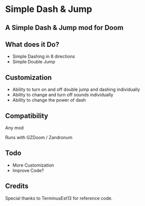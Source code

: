 # Simple Dash & Jump
## A Simple Dash & Jump mod for Doom
## What does it Do?

- Simple Dashing in 8 directions
- Simple Double Jump

## Customization
* Ability to turn on and off double jump and dashing individually
* Ability to change and turn off sounds individually
* Ability to change the power of dash

## Compatibility
Any mod

Runs with GZDoom / Zandronum

## Todo

* More Customization
* Improve Code?

## Credits
Special thanks to TerminusEst13 for reference code.

